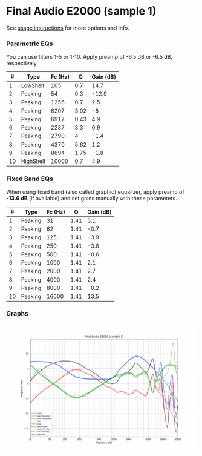 # Final Audio E2000 (sample 1)
See [usage instructions](https://github.com/jaakkopasanen/AutoEq#usage) for more options and info.

### Parametric EQs
You can use filters 1-5 or 1-10. Apply preamp of -6.5 dB or -6.5 dB, respectively.

|   # | Type      |   Fc (Hz) |    Q |   Gain (dB) |
|-----|-----------|-----------|------|-------------|
|   1 | LowShelf  |       105 | 0.7  |        14.7 |
|   2 | Peaking   |        54 | 0.3  |       -12.9 |
|   3 | Peaking   |      1256 | 0.7  |         2.5 |
|   4 | Peaking   |      6207 | 3.02 |        -8   |
|   5 | Peaking   |      6917 | 0.43 |         4.9 |
|   6 | Peaking   |      2237 | 3.3  |         0.9 |
|   7 | Peaking   |      2790 | 4    |        -1.4 |
|   8 | Peaking   |      4370 | 5.62 |         1.2 |
|   9 | Peaking   |      8694 | 1.75 |        -1.8 |
|  10 | HighShelf |     10000 | 0.7  |         4.9 |

### Fixed Band EQs
When using fixed band (also called graphic) equalizer, apply preamp of **-13.6 dB** (if available) and set gains manually with these parameters.

|   # | Type    |   Fc (Hz) |    Q |   Gain (dB) |
|-----|---------|-----------|------|-------------|
|   1 | Peaking |        31 | 1.41 |         5.1 |
|   2 | Peaking |        62 | 1.41 |        -0.7 |
|   3 | Peaking |       125 | 1.41 |        -3.9 |
|   4 | Peaking |       250 | 1.41 |        -3.8 |
|   5 | Peaking |       500 | 1.41 |        -0.6 |
|   6 | Peaking |      1000 | 1.41 |         2.1 |
|   7 | Peaking |      2000 | 1.41 |         2.7 |
|   8 | Peaking |      4000 | 1.41 |         2.4 |
|   9 | Peaking |      8000 | 1.41 |        -0.2 |
|  10 | Peaking |     16000 | 1.41 |        13.5 |

### Graphs
![](./Final%20Audio%20E2000%20(sample%201).png)
